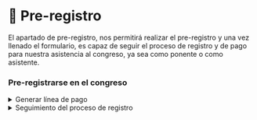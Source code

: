# 📝 Pre-registro

El apartado de pre-registro, nos permitirá realizar el pre-registro y una vez llenado el formulario, es capaz de seguir el proceso de registro y de pago para nuestra asistencia al congreso, ya sea como ponente o como asistente.

### Pre-registrarse en el congreso

<details>

<summary>Generar línea de pago</summary>

Dentro de este mismo apartado una vez pre-registrado el usuario este podrá generar su línea de pago y nos desplegará la fecha límite de pago. Así mismo una vez generada podrá descargar el archivo de referencia de pago para presentar en alguna sucursal de banco de su elección y posteriormente realizar el pago.

<img src="../.gitbook/assets/iPhone_14_-_Pre-Registro_(recibo_de_pago).png" alt="" data-size="original">

</details>

<details>

<summary>Seguimiento del proceso de registro</summary>

Todo el proceso de registro está siendo seguido por el software por lo que nos mostrará el estatus del pago antes (no registrado), durante (pendiente) y después (pagado).

<img src="../.gitbook/assets/iPhone_14_-_Pre-Registro_(Inscrito_-_Pago_pendiente).png" alt="" data-size="original">

<img src="../.gitbook/assets/iPhone_14_-_Pre-Registro_(Inscrito_-_Pago_realizado).png" alt="" data-size="original">

</details>
